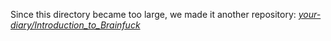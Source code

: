 Since this directory became too large, we made it another repository: [*your-diary/Introduction_to_Brainfuck*](https://github.com/your-diary/Introduction_to_Brainfuck)

<!-- vim: set spell: -->


